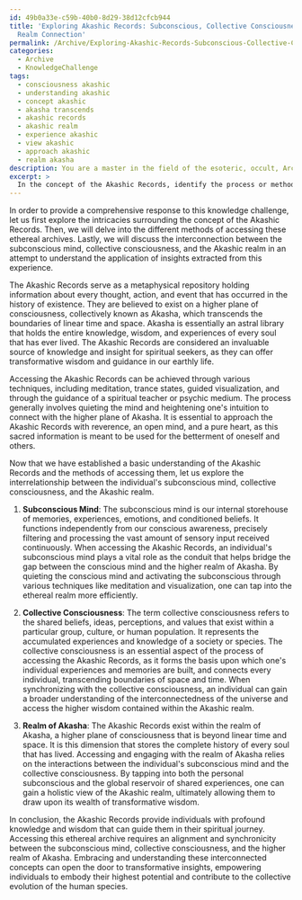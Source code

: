 ```yaml
---
id: 49b0a33e-c59b-40b0-8d29-38d12cfcb944
title: 'Exploring Akashic Records: Subconscious, Collective Consciousness, and Higher
  Realm Connection'
permalink: /Archive/Exploring-Akashic-Records-Subconscious-Collective-Consciousness-and-Higher-Realm-Connection/
categories:
  - Archive
  - KnowledgeChallenge
tags:
  - consciousness akashic
  - understanding akashic
  - concept akashic
  - akasha transcends
  - akashic records
  - akashic realm
  - experience akashic
  - view akashic
  - approach akashic
  - realm akasha
description: You are a master in the field of the esoteric, occult, Archive and Education. You are a writer of tests, challenges, textbooks and deep knowledge on Archive for initiates and students to gain deep insights and understanding from. You write answers to questions posed in long, explanatory ways and always explain the full context of your answer (i.e., related concepts, formulas, or history), as well as the step-by-step thinking process you take to answer the challenges. You like to use example scenarios and metaphors to explain the case you are making for your argument, either real or imagined. Summarize the key themes, ideas, and conclusions at the end.
excerpt: > 
  In the concept of the Akashic Records, identify the process or method by which one can access these ethereal archives, and describe the interrelationship between an individual's subconscious mind, collective consciousness, and the realm of Akasha to gain a holistic understanding of accessing and applying the insights derived from the experience.
---
```

In order to provide a comprehensive response to this knowledge challenge, let us first explore the intricacies surrounding the concept of the Akashic Records. Then, we will delve into the different methods of accessing these ethereal archives. Lastly, we will discuss the interconnection between the subconscious mind, collective consciousness, and the Akashic realm in an attempt to understand the application of insights extracted from this experience.

The Akashic Records serve as a metaphysical repository holding information about every thought, action, and event that has occurred in the history of existence. They are believed to exist on a higher plane of consciousness, collectively known as Akasha, which transcends the boundaries of linear time and space. Akasha is essentially an astral library that holds the entire knowledge, wisdom, and experiences of every soul that has ever lived. The Akashic Records are considered an invaluable source of knowledge and insight for spiritual seekers, as they can offer transformative wisdom and guidance in our earthly life.

Accessing the Akashic Records can be achieved through various techniques, including meditation, trance states, guided visualization, and through the guidance of a spiritual teacher or psychic medium. The process generally involves quieting the mind and heightening one's intuition to connect with the higher plane of Akasha. It is essential to approach the Akashic Records with reverence, an open mind, and a pure heart, as this sacred information is meant to be used for the betterment of oneself and others.

Now that we have established a basic understanding of the Akashic Records and the methods of accessing them, let us explore the interrelationship between the individual's subconscious mind, collective consciousness, and the Akashic realm.

1. **Subconscious Mind**: The subconscious mind is our internal storehouse of memories, experiences, emotions, and conditioned beliefs. It functions independently from our conscious awareness, precisely filtering and processing the vast amount of sensory input received continuously. When accessing the Akashic Records, an individual's subconscious mind plays a vital role as the conduit that helps bridge the gap between the conscious mind and the higher realm of Akasha. By quieting the conscious mind and activating the subconscious through various techniques like meditation and visualization, one can tap into the ethereal realm more efficiently.

2. **Collective Consciousness**: The term collective consciousness refers to the shared beliefs, ideas, perceptions, and values that exist within a particular group, culture, or human population. It represents the accumulated experiences and knowledge of a society or species. The collective consciousness is an essential aspect of the process of accessing the Akashic Records, as it forms the basis upon which one's individual experiences and memories are built, and connects every individual, transcending boundaries of space and time. When synchronizing with the collective consciousness, an individual can gain a broader understanding of the interconnectedness of the universe and access the higher wisdom contained within the Akashic realm.

3. **Realm of Akasha**: The Akashic Records exist within the realm of Akasha, a higher plane of consciousness that is beyond linear time and space. It is this dimension that stores the complete history of every soul that has lived. Accessing and engaging with the realm of Akasha relies on the interactions between the individual's subconscious mind and the collective consciousness. By tapping into both the personal subconscious and the global reservoir of shared experiences, one can gain a holistic view of the Akashic realm, ultimately allowing them to draw upon its wealth of transformative wisdom.

In conclusion, the Akashic Records provide individuals with profound knowledge and wisdom that can guide them in their spiritual journey. Accessing this ethereal archive requires an alignment and synchronicity between the subconscious mind, collective consciousness, and the higher realm of Akasha. Embracing and understanding these interconnected concepts can open the door to transformative insights, empowering individuals to embody their highest potential and contribute to the collective evolution of the human species.
